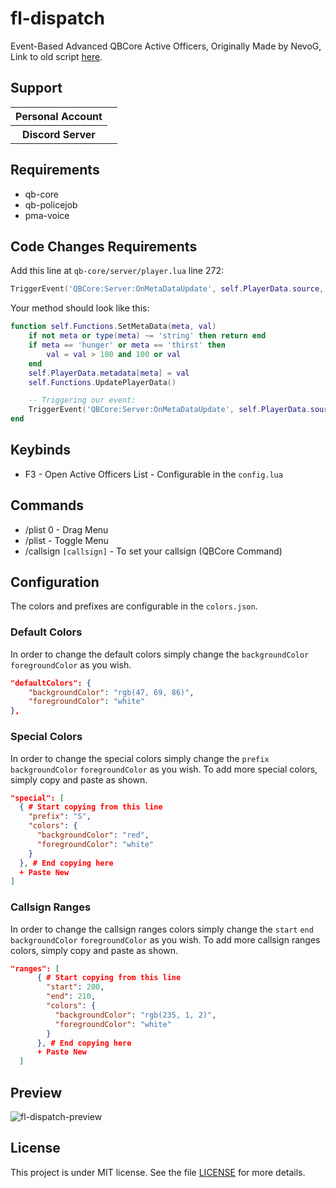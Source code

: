 # fl-dispatch

Event-Based Advanced QBCore Active Officers,
Originally Made by NevoG,
Link to old script [here](https://forum.cfx.re/t/release-fivem-advanced-active-officers/1798459).

## Support

<table>
    <tr>
        <th>Personal Account</th>
        <td><img src="https://dcbadge.limes.pink/api/shield/311897788206153730" alt="" /></td>
    </tr>
        <th>Discord Server</th>
        <td><a target="_blank" href="https://discord.gg/87MZnFQv9y"><img src="https://dcbadge.limes.pink/api/server/87MZnFQv9y" alt="" /></a></td>
    </tr>
</table>

## Requirements

- qb-core
- qb-policejob
- pma-voice

## Code Changes Requirements

Add this line at `qb-core/server/player.lua` line 272:

```lua
TriggerEvent('QBCore:Server:OnMetaDataUpdate', self.PlayerData.source, meta, val)
```

Your method should look like this:

```lua
function self.Functions.SetMetaData(meta, val)
    if not meta or type(meta) ~= 'string' then return end
    if meta == 'hunger' or meta == 'thirst' then
        val = val > 100 and 100 or val
    end
    self.PlayerData.metadata[meta] = val
    self.Functions.UpdatePlayerData()

    -- Triggering our event:
    TriggerEvent('QBCore:Server:OnMetaDataUpdate', self.PlayerData.source, meta, val)
end
```

## Keybinds

- F3 - Open Active Officers List - Configurable in the `config.lua`

## Commands

- /plist 0 - Drag Menu
- /plist - Toggle Menu
- /callsign `[callsign]` - To set your callsign (QBCore Command)

## Configuration

The colors and prefixes are configurable in the `colors.json`.

### Default Colors

In order to change the default colors simply change the `backgroundColor` `foregroundColor` as you wish.

```json
"defaultColors": {
    "backgroundColor": "rgb(47, 69, 86)",
    "foregroundColor": "white"
},
```

### Special Colors

In order to change the special colors simply change the `prefix` `backgroundColor` `foregroundColor` as you wish.
To add more special colors, simply copy and paste as shown.

```json
"special": [
  { # Start copying from this line
    "prefix": "S",
    "colors": {
      "backgroundColor": "red",
      "foregroundColor": "white"
    }
  }, # End copying here
  + Paste New
]
```

### Callsign Ranges

In order to change the callsign ranges colors simply change the `start` `end` `backgroundColor` `foregroundColor` as you wish.
To add more callsign ranges colors, simply copy and paste as shown.

```json
"ranges": [
      { # Start copying from this line
        "start": 200,
        "end": 210,
        "colors": {
          "backgroundColor": "rgb(235, 1, 2)",
          "foregroundColor": "white"
        }
      }, # End copying here
      + Paste New
  ]
```

## Preview

![fl-dispatch-preview](https://github.com/finalLy134/fl-dispatch/assets/60448180/f9345bbf-a1d7-4929-92ad-e4490b4b69c9)

## License

This project is under MIT license. See the file [LICENSE](LICENSE) for more details.

